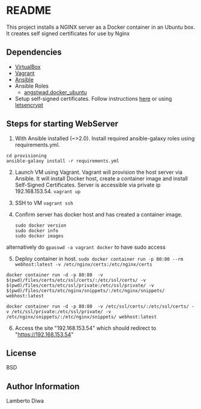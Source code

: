 # README
This project installs a NGINX server as a Docker container in an Ubuntu box.
It creates self signed certificates for use by Nginx

## Dependencies
* [VirtualBox](https://www.virtualbox.org/wiki/Downloads)
* [Vagrant](https://www.vagrantup.com)
* [Ansible](https://docs.ansible.com/ansible/latest/installation_guide/intro_installation.html)
* Ansible Roles
    * [angstwad.docker_ubuntu](https://github.com/angstwad/docker.ubuntu)
*  Setup self-signed certificates.  Follow instructions [here](https://www.digitalocean.com/community/tutorials/how-to-create-a-self-signed-ssl-certificate-for-nginx-in-ubuntu-16-04) or using [letsencrypt](https://certbot.eff.org/lets-encrypt/ubuntuxenial-nginx)


##  Steps for starting WebServer

1.  With Ansible installed (~>2.0).  Install required ansible-galaxy roles using requirements.yml.

```
cd provisioning
ansible-galaxy install -r requirements.yml
```

2.  Launch VM using Vagrant.  Vagrant will provision the host server via Ansible.  It will install Docker host, create a container image and install Self-Signed Certificates.  Server is accessible via private ip 192.168.153.54.
`vagrant up`

3.  SSH to VM
`vagrant ssh`

4.  Confirm server has docker host and has created a container image.
    ```
    sudo docker version
    sudo docker info
    sudo docker images
    ```

alternatively do `gpasswd -a vagrant docker` to have sudo access


5.  Deploy container in host.
`sudo docker container run -p 80:80 --rm webhost:latest -v /etc/nginx/certs:/etc/nginx/certs`

`docker container run -d -p 80:80  -v $(pwd)/files/certs/etc/ssl/certs/:/etc/ssl/certs/ -v $(pwd)/files/certs/etc/ssl/private:/etc/ssl/private/ -v $(pwd)/files/certs/etc/nginx/snippets/:/etc/nginx/snippets/ webhost:latest`

`docker container run -d -p 80:80  -v /etc/ssl/certs/:/etc/ssl/certs/ -v /etc/ssl/private:/etc/ssl/private/ -v /etc/nginx/snippets/:/etc/nginx/snippets/ webhost:latest`


6.  Access the site "192.168.153.54" which should redirect to "https://192.168.153.54"



License
-------

BSD


Author Information
------------------

Lamberto Diwa



